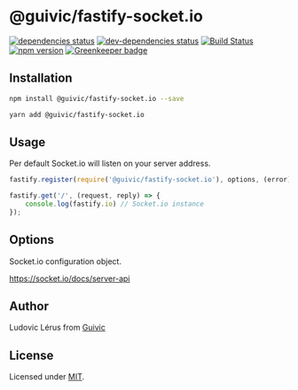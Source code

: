 # @guivic/fastify-socket.io
[![dependencies status](https://david-dm.org/guivic/fastify-socket.io/status.svg)](https://david-dm.org/guivic/fastify-socket.io#info=dependencies)
[![dev-dependencies status](https://david-dm.org/guivic/fastify-socket.io/dev-status.svg)](https://david-dm.org/guivic/fastify-socket.io#info=devDependencies)
[![Build Status](https://travis-ci.org/guivic/fastify-socket.io.svg?branch=master)](https://travis-ci.org/guivic/fastify-socket.io)
[![npm version](https://badge.fury.io/js/%40guivic%2Ffastify-socket.io.svg)](https://badge.fury.io/js/%40guivic%2Ffastify-socket.io) [![Greenkeeper badge](https://badges.greenkeeper.io/guivic/fastify-socket.io.svg)](https://greenkeeper.io/)

## Installation

```bash
npm install @guivic/fastify-socket.io --save

yarn add @guivic/fastify-socket.io
```

## Usage

Per default Socket.io will listen on your server address.

```javascript
fastify.register(require('@guivic/fastify-socket.io'), options, (error) => console.error(error));

fastify.get('/', (request, reply) => {
	console.log(fastify.io) // Socket.io instance
});
```

## Options

Socket.io configuration object.

<https://socket.io/docs/server-api>

## Author

Ludovic Lérus from [Guivic](https://guivic.io)

## License

Licensed under [MIT](./LICENSE).
